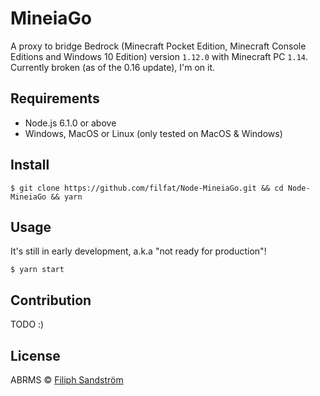 # MineiaGo

A proxy to bridge Bedrock (Minecraft Pocket Edition, Minecraft Console Editions and Windows 10 Edition) version ```1.12.0``` with Minecraft PC ```1.14```.
Currently broken (as of the 0.16 update), I'm on it.

## Requirements
* Node.js 6.1.0 or above
* Windows, MacOS or Linux (only tested on MacOS & Windows)

## Install
```
$ git clone https://github.com/filfat/Node-MineiaGo.git && cd Node-MineiaGo && yarn
```

## Usage
It's still in early development, a.k.a "not ready for production"!
```
$ yarn start
```

## Contribution
TODO :)

## License
ABRMS © [Filiph Sandström](https://www.filiphsandstrom.com)
